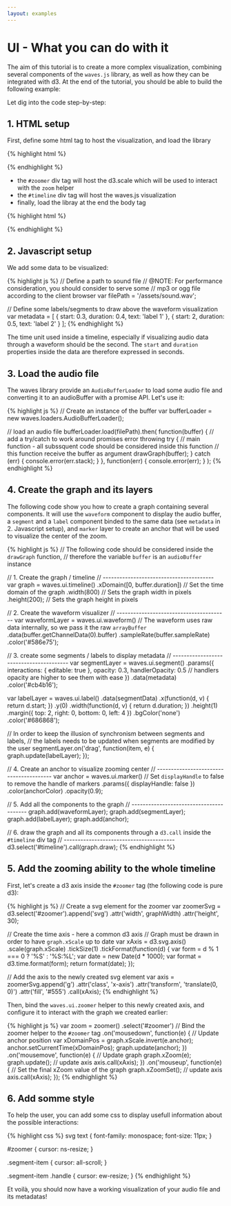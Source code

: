 ```yaml
---
layout: examples
---
```


# UI - What you can do with it

The aim of this tutorial is to create a more complex visualization, combining several components of the `waves.js` library, as well as how they can be integrated with d3.
At the end of the tutorial, you should be able to build the following example:

<style>
svg text {
  font-family: monospace;
  font-size: 11px;
}

#zoomer {
  cursor: ns-resize;
}

.segment-item {
  cursor: all-scroll;
}

.segment-item .handle {
  cursor: ew-resize;
}
</style>
<div id="zoomer"></div>
<div id="timeline"></div>
<script src="{{ "/js/examples/01-ui-what-you-can-do-with-it.js" | prepend: site.baseurl }}"></script>

Let dig into the code step-by-step:

## 1. HTML setup

First, define some html tag to host the visualization, and load the library

{% highlight html %}
<div id="zoomer"></div>
<div id="timeline"></div>
{% endhighlight %}

- the `#zoomer` div tag will host the d3.scale which will be used to interact with the `zoom` helper
- the `#timeline` div tag will host the waves.js visualization
- finally, load the libray at the end the body tag

{% highlight html %}
<script src="/path/to/waves.js"></script>
{% endhighlight %}


## 2. Javascript setup

We add some data to be visualized:

{% highlight js %}
// Define a path to sound file
// @NOTE: For performance consideration, you should consider to serve some
// mp3 or ogg file according to the client browser
var filePath = '/assets/sound.wav';

// Define some labels/segments to draw above the waveform visualization
var metadata = [
  {
    start: 0.3,
    duration: 0.4,
    text: 'label 1'
  }, {
    start: 2,
    duration: 0.5,
    text: 'label 2'
  }
];
{% endhighlight %}

The time unit used inside a timeline, especially if visualizing audio data through a waveform should be the second. The `start` and `duration` properties inside the data are therefore expressed in seconds.


## 3. Load the audio file

The waves library provide an `AudioBufferLoader` to load some audio file and converting it to an audioBuffer with a promise API. Let's use it:

{% highlight js %}
// Create an instance of the buffer
var bufferLoader = new waves.loaders.AudioBufferLoader();

// load an audio file
bufferLoader.load(filePath).then(
  function(buffer) {
    // add a try/catch to work around promises error throwing
    try {
      // main function - all subssquent code should be considered inside this function
      // this function receive the buffer as argument
      drawGraph(buffer);
    } catch (err) {
      console.error(err.stack);
    }
  },
  function(err) {
    console.error(err);
  }
);
{% endhighlight %}


## 4. Create the graph and its layers

The following code show you how to create a graph containing several components. It will use the `waveform` component to display the audio buffer, a `segment` and a `label` component binded to the same data (see `metadata` in 2. Javascript setup), and `marker` layer to create an anchor that will be used to visualize the center of the zoom.

{% highlight js %}
// The following code should be considered inside the `drawGraph` function,
// therefore the variable `buffer` is an `audioBuffer` instance

// 1. Create the graph / timeline
// ----------------------------------------
var graph = waves.ui.timeline()
  .xDomain([0, buffer.duration]) // Set the time domain of the graph
  .width(800) // Sets the graph width in pixels
  .height(200); // Sets the graph height in pixels

// 2. Create the waveform visualizer
// ----------------------------------------
var waveformLayer = waves.ui.waveform()
  // The waveform uses raw data internally, so we pass it the raw `arrayBuffer`
  .data(buffer.getChannelData(0).buffer)
  .sampleRate(buffer.sampleRate)
  .color('#586e75');

// 3. create some segments / labels to display metadata
// ----------------------------------------
var segmentLayer = waves.ui.segment()
  .params({
    interactions: { editable: true },
    opacity: 0.3,
    handlerOpacity: 0.5 // handlers opacity are higher to see them with ease
  })
  .data(metadata)
  .color('#cb4b16');

var labelLayer = waves.ui.label()
  .data(segmentData)
  .x(function(d, v) { return d.start; })
  .y(0)
  .width(function(d, v) { return d.duration; })
  .height(1)
  .margin({ top: 2, right: 0, bottom: 0, left: 4 })
  .bgColor('none')
  .color('#686868');

// In order to keep the illusion of synchronism between segments and labels,
// the labels needs to be updated when segments are modified by the user
segmentLayer.on('drag', function(item, e) {
  graph.update(labelLayer);
});

// 4. Create an anchor to visualize zooming center
// ----------------------------------------
var anchor = waves.ui.marker()
  // Set `displayHandle` to false to remove the handle of markers
  .params({ displayHandle: false })
  .color(anchorColor)
  .opacity(0.9);

// 5. Add all the components to the graph
// ----------------------------------------
graph.add(waveformLayer);
graph.add(segmentLayer);
graph.add(labelLayer);
graph.add(anchor);

// 6. draw the graph and all its components through a `d3.call` inside the `#timeline` div tag
// ----------------------------------------
d3.select('#timeline').call(graph.draw);
{% endhighlight %}


## 5. Add the zooming ability to the whole timeline

First, let's create a d3 axis inside the `#zoomer` tag (the following code is pure d3):

{% highlight js %}
// Create a svg element for the zoomer
var zoomerSvg = d3.select('#zoomer').append('svg')
  .attr('width', graphWidth)
  .attr('height', 30);

// Create the time axis - here a common d3 axis
// Graph must be drawn in order to have `graph.xScale` up to date
var xAxis = d3.svg.axis()
  .scale(graph.xScale)
  .tickSize(1)
  .tickFormat(function(d) {
    var form = d % 1 === 0 ? '%S' : '%S:%L';
    var date = new Date(d * 1000);
    var format = d3.time.format(form);
    return format(date);
  });

// Add the axis to the newly created svg element
var axis = zoomerSvg.append('g')
  .attr('class', 'x-axis')
  .attr('transform', 'translate(0, 0)')
  .attr('fill', '#555')
  .call(xAxis);
{% endhighlight %}

Then, bind the `waves.ui.zoomer` helper to this newly created axis, and configure it to interact with the graph we created earlier:

{% highlight js %}
var zoom = zoomer()
  .select('#zoomer') // Bind the zoomer helper to the `#zoomer` tag
  .on('mousedown', function(e) {
      // Update anchor position
      var xDomainPos = graph.xScale.invert(e.anchor);
      anchor.setCurrentTime(xDomainPos);
      graph.update(anchor);
    })
    .on('mousemove', function(e) {
      // Update graph
      graph.xZoom(e);
      graph.update();
      // update axis
      axis.call(xAxis);
    })
    .on('mouseup', function(e) {
      // Set the final xZoom value of the graph
      graph.xZoomSet();
      // update axis
      axis.call(xAxis);
    });
{% endhighlight %}


## 6. Add somme style

To help the user, you can add some css to display usefull information about the possible interactions:

{% highlight css %}
svg text {
  font-family: monospace;
  font-size: 11px;
}

#zoomer {
  cursor: ns-resize;
}

.segment-item {
  cursor: all-scroll;
}

.segment-item .handle {
  cursor: ew-resize;
}
{% endhighlight %}


Et voilà, you should now have a working visualization of your audio file and its metadatas!


